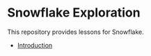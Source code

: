 # Snowflake Exploration

This repository provides lessons for Snowflake.

- [Introduction](notes/introduction/index.md)